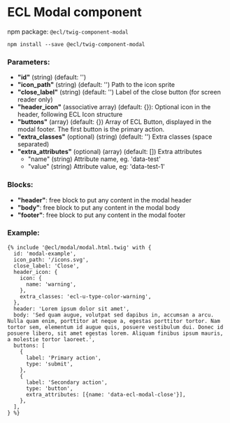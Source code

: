 # ECL Modal component

npm package: `@ecl/twig-component-modal`

```shell
npm install --save @ecl/twig-component-modal
```

### Parameters:

- **"id"** (string) (default: '')
- **"icon_path"** (string) (default: '') Path to the icon sprite
- **"close_label"** (string) (default: '') Label of the close button (for screen reader only)
- **"header_icon"** (associative array) (default: {}): Optional icon in the header, following ECL Icon structure
- **"buttons"** (array) (default: {}) Array of ECL Button, displayed in the modal footer. The first button is the primary action.
- **"extra_classes"** (optional) (string) (default: '') Extra classes (space separated)
- **"extra_attributes"** (optional) (array) (default: []) Extra attributes
  - "name" (string) Attribute name, eg. 'data-test'
  - "value" (string) Attribute value, eg: 'data-test-1'

### Blocks:

- **"header"**: free block to put any content in the modal header
- **"body"**: free block to put any content in the modal body
- **"footer"**: free block to put any content in the modal footer

### Example:

<!-- prettier-ignore -->
```twig
{% include '@ecl/modal/modal.html.twig' with { 
  id: 'modal-example',
  icon_path: '/icons.svg',
  close_label: 'Close',
  header_icon: {
    icon: {
      name: 'warning',
    },
    extra_classes: 'ecl-u-type-color-warning',
  },
  header: 'Lorem ipsum dolor sit amet',
  body: 'Sed quam augue, volutpat sed dapibus in, accumsan a arcu. Nulla quam enim, porttitor at neque a, egestas porttitor tortor. Nam tortor sem, elementum id augue quis, posuere vestibulum dui. Donec id posuere libero, sit amet egestas lorem. Aliquam finibus ipsum mauris, a molestie tortor laoreet.',
  buttons: [
    {
      label: 'Primary action',
      type: 'submit',
    },
    {
      label: 'Secondary action',
      type: 'button',
      extra_attributes: [{name: 'data-ecl-modal-close'}],
    },
  ],
} %}
```
